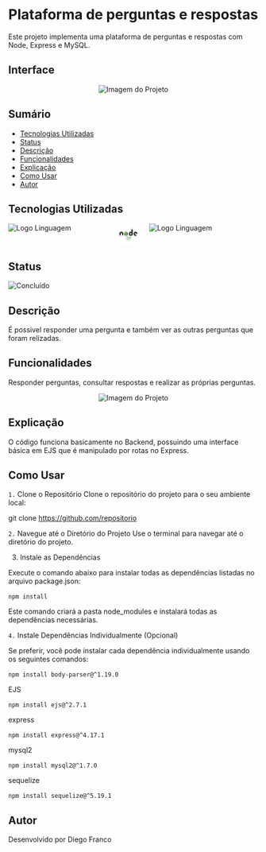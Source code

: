 # Plataforma de perguntas e respostas

Este projeto implementa uma plataforma de perguntas e respostas com Node, Express e MySQL.

## Interface

<div align="center">
  <img src="img/logo.png" alt="Imagem do Projeto" width="900">
</div>

## Sumário

- [Tecnologias Utilizadas](#tecnologias-utilizadas)
- [Status](#status)
- [Descrição](#descrição)
- [Funcionalidades](#funcionalidades)
- [Explicação](#explicação)
- [Como Usar](#como-usar)
- [Autor](#autor)

## Tecnologias Utilizadas

<div style="display: flex; flex-direction: row;">
  <div style="margin-right: 20px; display: flex; justify-content: flex-start;">
    <img src="img/js.png" alt="Logo Linguagem" width="200" height="auto"/>
  </div>
  <div style="margin-right: 20px; display: flex; justify-content: flex-start;">
    <img src="img/node.png" alt="Logo Linguagem" width="200" height="auto"/>
  </div>
  <div style="margin-right: 20px; display: flex; justify-content: flex-start;">
    <img src="img/mysql.png" alt="Logo Linguagem" width="200" height="auto"/>
  </div>
</div>

## Status

![Concluído](http://img.shields.io/static/v1?label=STATUS&message=CONCLUIDO&color=GREEN&style=for-the-badge)

## Descrição

É possivel responder uma pergunta e também ver as outras perguntas que foram relizadas.

## Funcionalidades

Responder perguntas, consultar respostas e realizar as próprias perguntas.

<div align="center">
  <img src="img/logo2.png" alt="Imagem do Projeto" width="900">
</div>

## Explicação

O código funciona basicamente no Backend, possuindo uma interface básica em EJS que é manipulado por rotas no Express.


## Como Usar

`1.` Clone o Repositório
Clone o repositório do projeto para o seu ambiente local:

git clone https://github.com/repositorio

`2.` Navegue até o Diretório do Projeto
Use o terminal para navegar até o diretório do projeto.

3. Instale as Dependências
   
Execute o comando abaixo para instalar todas as dependências listadas no arquivo package.json:

```
npm install
```

Este comando criará a pasta node_modules e instalará todas as dependências necessárias.

`4.` Instale Dependências Individualmente (Opcional)

Se preferir, você pode instalar cada dependência individualmente usando os seguintes comandos:

```
npm install body-parser@^1.19.0
```

EJS

```
npm install ejs@^2.7.1
```

express

```
npm install express@^4.17.1
```

mysql2

```
npm install mysql2@^1.7.0
```

sequelize


```
npm install sequelize@^5.19.1
```

## Autor

Desenvolvido por Diego Franco
